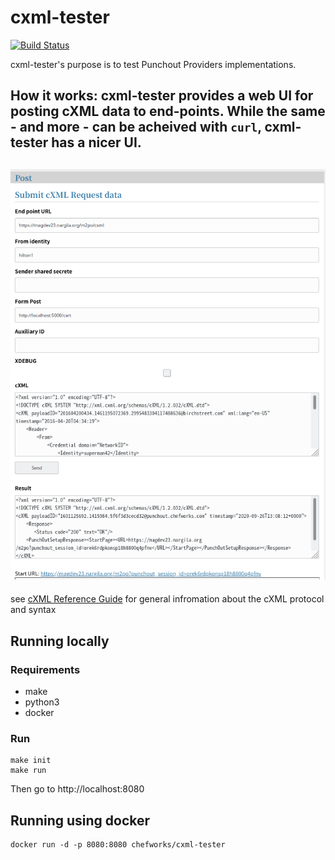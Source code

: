 # cxml-tester
[![Build Status](https://img.shields.io/github/workflow/status/chefworks/cxml-tester/ci-tests)](https://github.com/chefworks/cxml-tester)

cxml-tester's purpose is to test Punchout Providers implementations.

How it works: cxml-tester provides a web UI for posting cXML data to end-points.
While the same - and more - can be acheived with `curl`, cxml-tester has a nicer UI.
----
![Screenshot](p6t/static/img/screenshot-1.png)
----
see [cXML Reference Guide](http://xml.cxml.org/current/cXMLReferenceGuide.pdf) for general
infromation about the cXML protocol and syntax

## Running locally
### Requirements
- make
- python3
- docker

### Run

```
make init
make run
```

Then go to http://localhost:8080


## Running using docker

```
docker run -d -p 8080:8080 chefworks/cxml-tester
```
